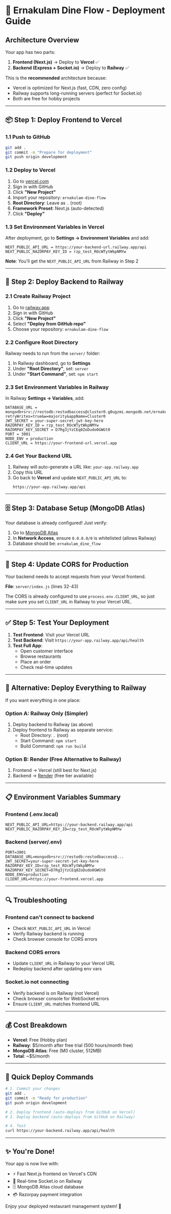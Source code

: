 # 🚀 Ernakulam Dine Flow - Deployment Guide

## Architecture Overview

Your app has two parts:
1. **Frontend (Next.js)** → Deploy to **Vercel** ✅
2. **Backend (Express + Socket.io)** → Deploy to **Railway** ✅

This is the **recommended** architecture because:
- Vercel is optimized for Next.js (fast, CDN, zero config)
- Railway supports long-running servers (perfect for Socket.io)
- Both are free for hobby projects

---

## 📦 Step 1: Deploy Frontend to Vercel

### 1.1 Push to GitHub
```bash
git add .
git commit -m "Prepare for deployment"
git push origin development
```

### 1.2 Deploy to Vercel
1. Go to [vercel.com](https://vercel.com)
2. Sign in with GitHub
3. Click **"New Project"**
4. Import your repository: `ernakulam-dine-flow`
5. **Root Directory**: Leave as `.` (root)
6. **Framework Preset**: Next.js (auto-detected)
7. Click **"Deploy"**

### 1.3 Set Environment Variables in Vercel
After deployment, go to **Settings → Environment Variables** and add:

```env
NEXT_PUBLIC_API_URL = https://your-backend-url.railway.app/api
NEXT_PUBLIC_RAZORPAY_KEY_ID = rzp_test_ROcWTytWkpNMYw
```

**Note**: You'll get the `NEXT_PUBLIC_API_URL` from Railway in Step 2

---

## 🚂 Step 2: Deploy Backend to Railway

### 2.1 Create Railway Project
1. Go to [railway.app](https://railway.app)
2. Sign in with GitHub
3. Click **"New Project"**
4. Select **"Deploy from GitHub repo"**
5. Choose your repository: `ernakulam-dine-flow`

### 2.2 Configure Root Directory
Railway needs to run from the `server/` folder:

1. In Railway dashboard, go to **Settings**
2. Under **"Root Directory"**, set: `server`
3. Under **"Start Command"**, set: `npm start`

### 2.3 Set Environment Variables in Railway
In Railway **Settings → Variables**, add:

```env
DATABASE_URL = mongodb+srv://restodb:restodbaccess@cluster0.g0ugzmi.mongodb.net/ernakulam_dine_flow?retryWrites=true&w=majority&appName=Cluster0
JWT_SECRET = your-super-secret-jwt-key-here
RAZORPAY_KEY_ID = rzp_test_ROcWTytWkpNMYw
RAZORPAY_KEY_SECRET = D7Rg3jYzCEq0ZoDudo0GWGt0
PORT = 3001
NODE_ENV = production
CLIENT_URL = https://your-frontend-url.vercel.app
```

### 2.4 Get Your Backend URL
1. Railway will auto-generate a URL like: `your-app.railway.app`
2. Copy this URL
3. Go back to **Vercel** and update `NEXT_PUBLIC_API_URL` to:
   ```
   https://your-app.railway.app/api
   ```

---

## 🗄️ Step 3: Database Setup (MongoDB Atlas)

Your database is already configured! Just verify:

1. Go to [MongoDB Atlas](https://cloud.mongodb.com)
2. In **Network Access**, ensure `0.0.0.0/0` is whitelisted (allows Railway)
3. Database should be: `ernakulam_dine_flow`

---

## 🔧 Step 4: Update CORS for Production

Your backend needs to accept requests from your Vercel frontend.

**File**: `server/index.js` (lines 32-43)

The CORS is already configured to use `process.env.CLIENT_URL`, so just make sure you set `CLIENT_URL` in Railway to your Vercel URL.

---

## ✅ Step 5: Test Your Deployment

1. **Test Frontend**: Visit your Vercel URL
2. **Test Backend**: Visit `https://your-app.railway.app/api/health`
3. **Test Full App**:
   - Open customer interface
   - Browse restaurants
   - Place an order
   - Check real-time updates

---

## 🎯 Alternative: Deploy Everything to Railway

If you want everything in one place:

### Option A: Railway Only (Simpler)
1. Deploy backend to Railway (as above)
2. Deploy frontend to Railway as separate service:
   - Root Directory: `.` (root)
   - Start Command: `npm start`
   - Build Command: `npm run build`

### Option B: Render (Free Alternative to Railway)
1. Frontend → Vercel (still best for Next.js)
2. Backend → [Render](https://render.com) (free tier available)

---

## 📋 Environment Variables Summary

### Frontend (.env.local)
```env
NEXT_PUBLIC_API_URL=https://your-backend.railway.app/api
NEXT_PUBLIC_RAZORPAY_KEY_ID=rzp_test_ROcWTytWkpNMYw
```

### Backend (server/.env)
```env
PORT=3001
DATABASE_URL=mongodb+srv://restodb:restodbaccess@...
JWT_SECRET=your-super-secret-jwt-key-here
RAZORPAY_KEY_ID=rzp_test_ROcWTytWkpNMYw
RAZORPAY_KEY_SECRET=D7Rg3jYzCEq0ZoDudo0GWGt0
NODE_ENV=production
CLIENT_URL=https://your-frontend.vercel.app
```

---

## 🔍 Troubleshooting

### Frontend can't connect to backend
- Check `NEXT_PUBLIC_API_URL` in Vercel
- Verify Railway backend is running
- Check browser console for CORS errors

### Backend CORS errors
- Update `CLIENT_URL` in Railway to your Vercel URL
- Redeploy backend after updating env vars

### Socket.io not connecting
- Verify backend is on Railway (not Vercel)
- Check browser console for WebSocket errors
- Ensure `CLIENT_URL` matches frontend URL

---

## 💰 Cost Breakdown

- **Vercel**: Free (Hobby plan)
- **Railway**: $5/month after free trial (500 hours/month free)
- **MongoDB Atlas**: Free (M0 cluster, 512MB)
- **Total**: ~$5/month

---

## 🚀 Quick Deploy Commands

```bash
# 1. Commit your changes
git add .
git commit -m "Ready for production"
git push origin development

# 2. Deploy frontend (auto-deploys from GitHub on Vercel)
# 3. Deploy backend (auto-deploys from GitHub on Railway)

# 4. Test
curl https://your-backend.railway.app/api/health
```

---

## ✨ You're Done!

Your app is now live with:
- ⚡ Fast Next.js frontend on Vercel's CDN
- 🔌 Real-time Socket.io on Railway
- 🗄️ MongoDB Atlas cloud database
- 💳 Razorpay payment integration

Enjoy your deployed restaurant management system! 🎉

